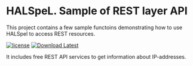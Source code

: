 # HALSpeL. Sample of REST layer API

This project contains a few sample functoins demonstrating how to use HALSpel to access REST resources.

[![license](https://img.shields.io/github/license/C06A/HALSpeL.svg)](https://github.com/C06A/HALSpeL/blob/master/LICENSE)
[![Download Latest](https://img.shields.io/badge/download-1.2.4-green.svg)](https://github.com/C06A/HALSpeL/releases/download/v1.2.4/hal-spel-1.2.4.jar)

It includes free REST API services to get information about IP-addresses.
